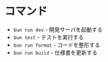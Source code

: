 # コマンド

- `bun run dev` - 開発サーバを起動する
- `bun test` - テストを実行する
- `bun run format` - コードを整形する
- `bun run build` - 仕様書を更新する
